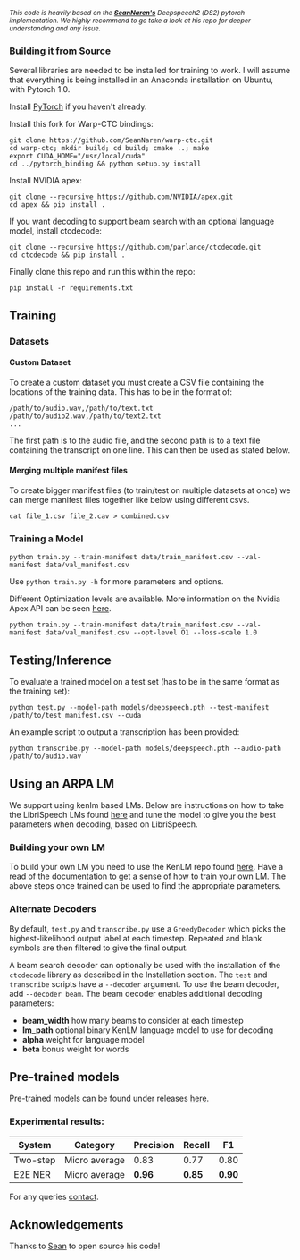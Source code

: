 *<sub>This code is heavily based on the **[SeanNaren's](https://github.com/SeanNaren/deepspeech.pytorch)** Deepspeech2 (DS2) pytorch implementation. We highly recommend to go take a look at his repo for deeper understanding and any issue.</sub>*

### Building it from Source

Several libraries are needed to be installed for training to work. I will assume that everything is being installed in
an Anaconda installation on Ubuntu, with Pytorch 1.0.

Install [PyTorch](https://github.com/pytorch/pytorch#installation) if you haven't already.

Install this fork for Warp-CTC bindings:
```
git clone https://github.com/SeanNaren/warp-ctc.git
cd warp-ctc; mkdir build; cd build; cmake ..; make
export CUDA_HOME="/usr/local/cuda"
cd ../pytorch_binding && python setup.py install
```

Install NVIDIA apex:
```
git clone --recursive https://github.com/NVIDIA/apex.git
cd apex && pip install .
```

If you want decoding to support beam search with an optional language model, install ctcdecode:
```
git clone --recursive https://github.com/parlance/ctcdecode.git
cd ctcdecode && pip install .
```

Finally clone this repo and run this within the repo:
```
pip install -r requirements.txt
```

## Training

### Datasets
#### Custom Dataset
To create a custom dataset you must create a CSV file containing the locations of the training data. This has to be in the format of:
```
/path/to/audio.wav,/path/to/text.txt
/path/to/audio2.wav,/path/to/text2.txt
...
```
The first path is to the audio file, and the second path is to a text file containing the transcript on one line. This can then be used as stated below.

#### Merging multiple manifest files

To create bigger manifest files (to train/test on multiple datasets at once) we can merge manifest files together like below using different csvs.
```
cat file_1.csv file_2.cav > combined.csv
```

### Training a Model

```
python train.py --train-manifest data/train_manifest.csv --val-manifest data/val_manifest.csv
```

Use `python train.py -h` for more parameters and options.

Different Optimization levels are available. More information on the Nvidia Apex API can be seen [here](https://nvidia.github.io/apex/amp.html#opt-levels).

```
python train.py --train-manifest data/train_manifest.csv --val-manifest data/val_manifest.csv --opt-level O1 --loss-scale 1.0
```
## Testing/Inference

To evaluate a trained model on a test set (has to be in the same format as the training set):

```
python test.py --model-path models/deepspeech.pth --test-manifest /path/to/test_manifest.csv --cuda
```

An example script to output a transcription has been provided:

```
python transcribe.py --model-path models/deepspeech.pth --audio-path /path/to/audio.wav
```

## Using an ARPA LM

We support using kenlm based LMs. Below are instructions on how to take the LibriSpeech LMs found [here](http://www.openslr.org/11/) and tune the model to give you the best parameters when decoding, based on LibriSpeech.

### Building your own LM

To build your own LM you need to use the KenLM repo found [here](https://github.com/kpu/kenlm). Have a read of the documentation to get a sense of how to train your own LM. The above steps once trained can be used to find the appropriate parameters.

### Alternate Decoders
By default, `test.py` and `transcribe.py` use a `GreedyDecoder` which picks the highest-likelihood output label at each timestep. Repeated and blank symbols are then filtered to give the final output.

A beam search decoder can optionally be used with the installation of the `ctcdecode` library as described in the Installation section. The `test` and `transcribe` scripts have a `--decoder` argument. To use the beam decoder, add `--decoder beam`. The beam decoder enables additional decoding parameters:
- **beam_width** how many beams to consider at each timestep
- **lm_path** optional binary KenLM language model to use for decoding
- **alpha** weight for language model
- **beta** bonus weight for words
## Pre-trained models

Pre-trained models can be found under releases [here](https://github.com/SeanNaren/deepspeech.pytorch/releases).



### Experimental results: <br/>
| System   | Category     | Precision | Recall | F1     |
| -------- | ------------ | --------- | ------ | ------ |
| Two-step |Micro average | 0.83      |0.77    |0.80    |
| E2E NER  |Micro average | **0.96**  |**0.85**|**0.90**|

For any queries [contact](raotnameh@gmail.com).

## Acknowledgements

Thanks to [Sean](https://github.com/SeanNaren) to open source his code!

